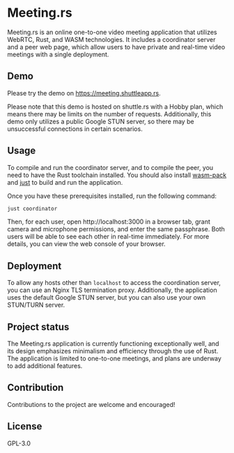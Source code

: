 # Meeting.rs

Meeting.rs is an online one-to-one video meeting application that utilizes WebRTC, Rust, and WASM technologies. It includes a coordinator server and a peer web page, which allow users to have private and real-time video meetings with a single deployment.

## Demo

Please try the demo on https://meeting.shuttleapp.rs.

Please note that this demo is hosted on shuttle.rs with a Hobby plan, which means there may be limits on the number of requests. Additionally, this demo only utilizes a public Google STUN server, so there may be unsuccessful connections in certain scenarios.

## Usage

To compile and run the coordinator server, and to compile the peer, you need to have the Rust toolchain installed. You should also install [wasm-pack](https://rustwasm.github.io/wasm-pack/installer/) and [just](https://github.com/casey/just) to build and run the application.

Once you have these prerequisites installed, run the following command:

```sh
just coordinator
```

Then, for each user, open http://localhost:3000 in a browser tab, grant camera and microphone permissions, and enter the same passphrase. Both users will be able to see each other in real-time immediately. For more details, you can view the web console of your browser.

## Deployment

To allow any hosts other than `localhost` to access the coordination server, you can use an Nginx TLS termination proxy. Additionally, the application uses the default Google STUN server, but you can also use your own STUN/TURN server.

## Project status

The Meeting.rs application is currently functioning exceptionally well, and its design emphasizes minimalism and efficiency through the use of Rust. The application is limited to one-to-one meetings, and plans are underway to add additional features.

## Contribution

Contributions to the project are welcome and encouraged!

## License

GPL-3.0
